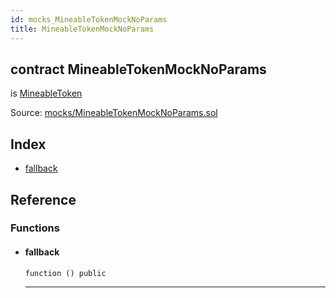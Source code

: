 ```yaml
---
id: mocks_MineableTokenMockNoParams
title: MineableTokenMockNoParams
---
```


<div class="contract-doc"><div class="contract"><h2 class="contract-header"><span class="contract-kind">contract</span> MineableTokenMockNoParams</h2><p class="base-contracts"><span>is</span> <a href="token_ERC20_MineableToken.html">MineableToken</a></p><div class="source">Source: <a href="https://github.com/Monetary-Foundation/MonetaryCoin/blob/v1.0.0/contracts/mocks/MineableTokenMockNoParams.sol" target="_blank">mocks/MineableTokenMockNoParams.sol</a></div></div><div class="index"><h2>Index</h2><ul><li><a href="mocks_MineableTokenMockNoParams.html#">fallback</a></li></ul></div><div class="reference"><h2>Reference</h2><div class="functions"><h3>Functions</h3><ul><li><div class="item function"><span id="fallback" class="anchor-marker"></span><h4 class="name">fallback</h4><div class="body"><code class="signature">function <strong></strong><span>() </span><span>public </span></code><hr/></div></div></li></ul></div></div></div>
